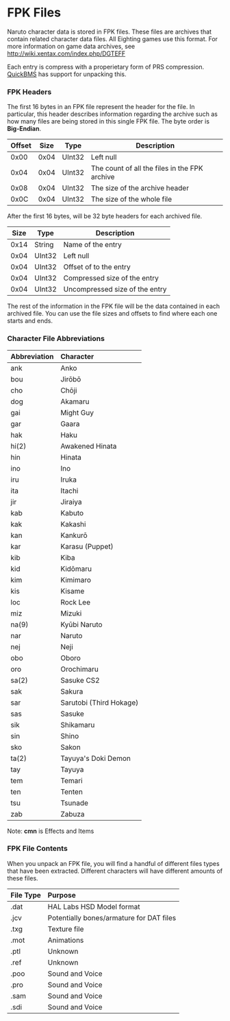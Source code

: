 # FPK Files
Naruto character data is stored in FPK files. These files are archives that contain related character data files. All Eighting games use this format. For more information on game data archives, see http://wiki.xentax.com/index.php/DGTEFF

Each entry is compress with a properietary form of PRS compression. [QuickBMS](https://www.google.com/search?q=quickbms) has support for unpacking this.

### FPK Headers
The first 16 bytes in an FPK file represent the header for the file. In particular, this header describes information regarding the archive such as how many files are being stored in this single FPK file. The byte order is **Big-Endian**. 

| Offset |  Size |  Type   |  Description                                   | 
|--------|-------|---------|------------------------------------------------| 
| 0x00   |  0x04 |  UInt32 |  Left null                                     | 
| 0x04   |  0x04 |  UInt32 |  The count of all the files in the FPK archive | 
| 0x08   |  0x04 |  UInt32 |  The size of the archive header                | 
| 0x0C   |  0x04 |  UInt32 |  The size of the whole file                    | 

After the first 16 bytes, will be 32 byte headers for each archived file.

| Size |  Type   |  Description                    | 
|------|---------|---------------------------------| 
| 0x14 |  String |  Name of the entry              | 
| 0x04 |  UInt32 |  Left null                      | 
| 0x04 |  UInt32 |  Offset of to the entry         | 
| 0x04 |  UInt32 |  Compressed size of the entry   | 
| 0x04 |  UInt32 |  Uncompressed size of the entry | 


The rest of the information in the FPK file will be the data contained in each archived file. You can use the file sizes and offsets to find where each one starts and ends. 

### Character File Abbreviations
| Abbreviation | Character                  |
| :----------- | :------------------------- |
|   ank        | Anko                       |
|   bou        | Jirōbō                     |
|   cho        | Chōji                      |
|   dog        | Akamaru                    |
|   gai        | Might Guy                  |
|   gar        | Gaara                      |
|   hak        | Haku	                      |
|   hi(2)      | Awakened Hinata            |
|   hin        | Hinata                     |
|   ino        | Ino                        |
|   iru        | Iruka                      |
|   ita        | Itachi                     |
|   jir        | Jiraiya                    |
|   kab        | Kabuto                     |
|   kak        | Kakashi                    |
|   kan        | Kankurō                    |
|   kar        | Karasu (Puppet)            |
|   kib        | Kiba                       |
|   kid        | Kidōmaru                   |
|   kim        | Kimimaro                   |
|   kis        | Kisame                     |
|   loc        | Rock Lee                   |
|   miz        | Mizuki                     |
|   na(9)      | Kyūbi Naruto               |
|   nar        | Naruto                     |
|   nej        | Neji                       |
|   obo        | Oboro                      |
|   oro        | Orochimaru                 |
|   sa(2)      | Sasuke CS2                 |
|   sak        | Sakura                     |
|   sar        | Sarutobi (Third Hokage)    |
|   sas        | Sasuke                     |
|   sik        | Shikamaru                  |
|   sin        | Shino                      |
|   sko        | Sakon                      |
|   ta(2)      | Tayuya's Doki Demon        |
|   tay        | Tayuya                     |
|   tem        | Temari                     |
|   ten        | Tenten                     |
|   tsu        | Tsunade                    |
|   zab        | Zabuza                     |

Note: **cmn** is Effects and Items
  
### FPK File Contents
When you unpack an FPK file, you will find a handful of different files types that have been extracted. Different characters will have different amounts of these files.

| File Type | Purpose                                                                                        |
| :-------- | :--------------------------------------------------------------------------------------------- |
|   .dat    | HAL Labs HSD Model format                                                                      |
|   .jcv    | Potentially bones/armature for DAT files                                                       |
|   .txg    | Texture file                                                                                   |
|   .mot    | Animations                                                                                     |
|   .ptl    | Unknown                                                                                        |
|   .ref    | Unknown                                                                                        |
|   .poo    | Sound and Voice                                                                                |
|   .pro    | Sound and Voice                                                                                |
|   .sam    | Sound and Voice                                                                                |
|   .sdi    | Sound and Voice                                                                                |
